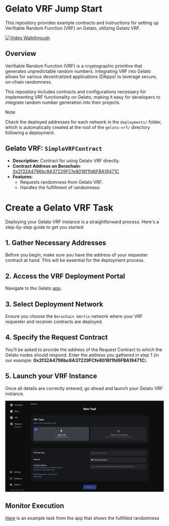 # Gelato VRF Jump Start

This repository provides example contracts and instructions for setting up Verifiable Random Function (VRF) on Gelato, utilizing Gelato VRF.

[![Video Walkthrough](https://img.youtube.com/vi/cUPjQYoH2OE/0.jpg)](https://youtu.be/cUPjQYoH2OE)


## Overview

Verifiable Random Function (VRF) is a cryptographic primitive that generates unpredictable random numbers. Integrating VRF into Gelato allows for various decentralized applications (DApps) to leverage secure, on-chain randomness.

This repository includes contracts and configurations necessary for implementing VRF functionality on Gelato, making it easy for developers to integrate random number generation into their projects.

> [!NOTE]  
> Check the deployed addresses for each network in the `deployments/` folder, which is automatically created at the root of the `gelato-vrf/` directory following a deployment.

## Gelato VRF: `SimpleVRFContract`

- **Description**: Contract for using Gelato VRF directly.
- **Contract Address on Berachain**: [0x2f32A4796bc8A37229FCfe8018f1fd6FBA19471C](https://bartio.beratrail.io/address/0x2f32A4796bc8A37229FCfe8018f1fd6FBA19471C)
- **Features**:
  - Requests randomness from Gelato VRF.
  - Handles the fulfillment of randomness.

# Create a Gelato VRF Task

Deploying your Gelato VRF instance is a straightforward process. Here's a step-by-step guide to get you started:

## 1. Gather Necessary Addresses
Before you begin, make sure you have the address of your requester contract at hand. This will be essential for the deployment process.

## 2. Access the VRF Deployment Portal
Navigate to the Gelato [app](https://app.gelato.network/vrf).

## 3. Select Deployment Network
Ensure you choose the `Berachain bArtio` network where your VRF requester and receiver contracts are deployed.

## 4. Specify the Request Contract
You'll be asked to provide the address of the Request Contract to which the Gelato nodes should respond. Enter the address you gathered in step 1 (in our example: **0x2f32A4796bc8A37229FCfe8018f1fd6FBA19471C**).

## 5. Launch your VRF Instance
Once all details are correctly entered, go ahead and launch your Gelato VRF instance.

![NewTask](./assets/newtask.png)

## Monitor Execution

[Here](https://app.gelato.network/functions/task/0x245da8aefefecdcc5ee72daee5805440102381c44304ca67ea8e54326b7e520d:80084?origin=vrf) is an example task from the app that shows the fullfilled randomness

